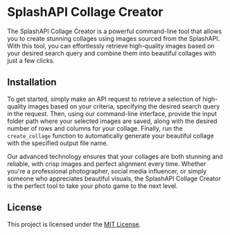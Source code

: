 

# SplashAPI Collage Creator

The SplashAPI Collage Creator is a powerful command-line tool that allows you to create stunning collages using images sourced from the SplashAPI. With this tool, you can effortlessly retrieve high-quality images based on your desired search query and combine them into beautiful collages with just a few clicks.

## Installation

To get started, simply make an API request to retrieve a selection of high-quality images based on your criteria, specifying the desired search query in the request. Then, using our command-line interface, provide the input folder path where your selected images are saved, along with the desired number of rows and columns for your collage. Finally, run the `create_collage` function to automatically generate your beautiful collage with the specified output file name.

Our advanced technology ensures that your collages are both stunning and reliable, with crisp images and perfect alignment every time. Whether you're a professional photographer, social media influencer, or simply someone who appreciates beautiful visuals, the SplashAPI Collage Creator is the perfect tool to take your photo game to the next level.


## License

This project is licensed under the [MIT License](LICENSE).
